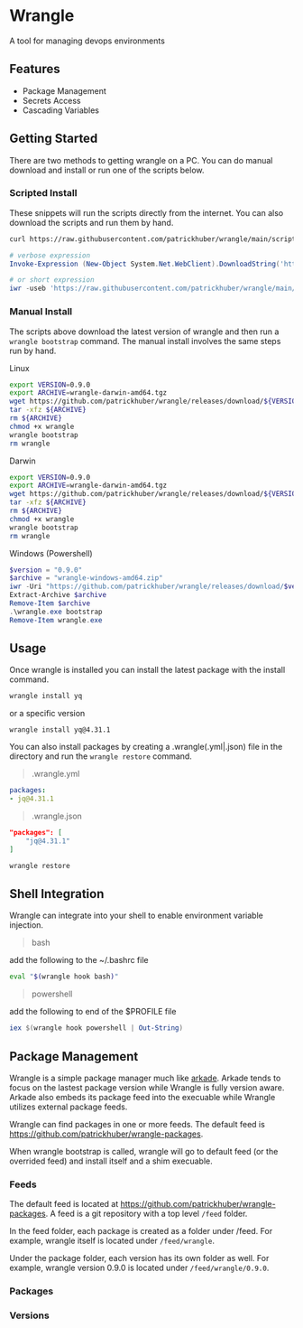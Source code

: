 # Wrangle 

A tool for managing devops environments

## Features

* Package Management
* Secrets Access
* Cascading Variables

## Getting Started

There are two methods to getting wrangle on a PC. You can do manual download and install or run one of the scripts below. 

### Scripted Install

These snippets will run the scripts directly from the internet. You can also download the scripts and run them by hand. 

```bash
curl https://raw.githubusercontent.com/patrickhuber/wrangle/main/scripts/install.sh | bash
```

```powershell
# verbose expression
Invoke-Expression (New-Object System.Net.WebClient).DownloadString('https://raw.githubusercontent.com/patrickhuber/wrangle/main/scripts/install.ps1')

# or short expression
iwr -useb 'https://raw.githubusercontent.com/patrickhuber/wrangle/main/scripts/install.ps1' | iex
```

### Manual Install

The scripts above download the latest version of wrangle and then run a `wrangle bootstrap` command. The manual install involves the same steps run by hand.

Linux

```bash
export VERSION=0.9.0
export ARCHIVE=wrangle-darwin-amd64.tgz
wget https://github.com/patrickhuber/wrangle/releases/download/${VERSION}/${ARCHIVE}
tar -xfz ${ARCHIVE}
rm ${ARCHIVE}
chmod +x wrangle
wrangle bootstrap
rm wrangle
```

Darwin

```bash
export VERSION=0.9.0
export ARCHIVE=wrangle-darwin-amd64.tgz
wget https://github.com/patrickhuber/wrangle/releases/download/${VERSION}/${ARCHIVE}
tar -xfz ${ARCHIVE}
rm ${ARCHIVE}
chmod +x wrangle
wrangle bootstrap
rm wrangle
```

Windows (Powershell)

```powershell
$version = "0.9.0"
$archive = "wrangle-windows-amd64.zip"
iwr -Uri "https://github.com/patrickhuber/wrangle/releases/download/$version/$archive" -OutFile $archive
Extract-Archive $archive
Remove-Item $archive
.\wrangle.exe bootstrap
Remove-Item wrangle.exe
```

## Usage

Once wrangle is installed you can install the latest package with the install command.

```bash
wrangle install yq
```

or a specific version

```
wrangle install yq@4.31.1
```

You can also install packages by creating a .wrangle(.yml|.json) file in the directory and run the `wrangle restore` command.

> .wrangle.yml

```yaml
packages:
- jq@4.31.1

```

> .wrangle.json

```json
"packages": [
    "jq@4.31.1"
]
```

```bash
wrangle restore
```

## Shell Integration

Wrangle can integrate into your shell to enable environment variable injection. 

> bash

add the following to the ~/.bashrc file

```bash
eval "$(wrangle hook bash)"
```

> powershell

add the following to end of the $PROFILE file

```powershell
iex $(wrangle hook powershell | Out-String)
```

## Package Management

Wrangle is a simple package manager much like [arkade](https://github.com/alexellis/arkade). Arkade tends to focus on the lastest package version while Wrangle is fully version aware. Arkade also embeds its package feed into the execuable while Wrangle utilizes external package feeds.

Wrangle can find packages in one or more feeds. The default feed is https://github.com/patrickhuber/wrangle-packages.

When wrangle bootstrap is called, wrangle will go to default feed (or the overrided feed) and install itself and a shim execuable.

### Feeds

The default feed is located at https://github.com/patrickhuber/wrangle-packages. A feed is a git repository with a top level `/feed` folder. 

In the feed folder, each package is created as a folder under /feed. For example, wrangle itself is located under `/feed/wrangle`. 

Under the package folder, each version has its own folder as well. For example, wrangle version 0.9.0 is located under `/feed/wrangle/0.9.0`.

### Packages

### Versions
